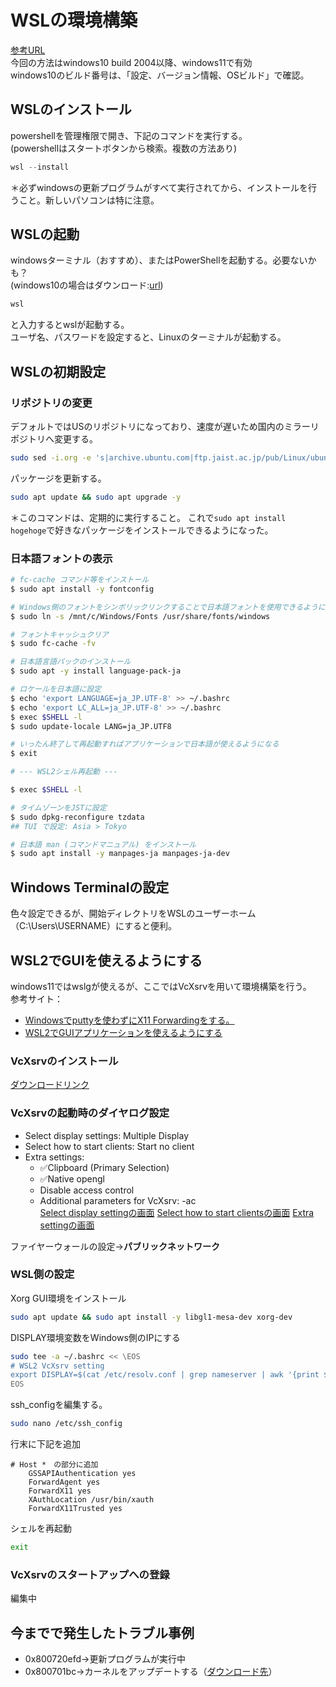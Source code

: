 # WSLの環境構築
[参考URL](https://docs.microsoft.com/ja-jp/windows/wsl/install)  
今回の方法はwindows10 build 2004以降、windows11で有効  
windows10のビルド番号は、「設定、バージョン情報、OSビルド」で確認。  
## WSLのインストール
powershellを管理権限で開き、下記のコマンドを実行する。  
(powershellはスタートボタンから検索。複数の方法あり)
```powershell
wsl --install
```  
＊必ずwindowsの更新プログラムがすべて実行されてから、インストールを行うこと。新しいパソコンは特に注意。
## WSLの起動
windowsターミナル（おすすめ）、またはPowerShellを起動する。必要ないかも？    
(windows10の場合はダウンロード:[url](https://docs.microsoft.com/ja-jp/windows/terminal/))
```powershell
wsl
```
と入力するとwslが起動する。  
ユーザ名、パスワードを設定すると、Linuxのターミナルが起動する。
## WSLの初期設定
### リポジトリの変更
デフォルトではUSのリポジトリになっており、速度が遅いため国内のミラーリポジトリへ変更する。  
```bash
sudo sed -i.org -e 's|archive.ubuntu.com|ftp.jaist.ac.jp/pub/Linux/ubuntu|g' /etc/apt/sources.list
```
パッケージを更新する。  
```bash
sudo apt update && sudo apt upgrade -y
```
＊このコマンドは、定期的に実行すること。
これで`sudo apt install hogehoge`で好きなパッケージをインストールできるようになった。  
### 日本語フォントの表示
```bash
# fc-cache コマンド等をインストール
$ sudo apt install -y fontconfig

# Windows側のフォントをシンボリックリンクすることで日本語フォントを使用できるようにする
$ sudo ln -s /mnt/c/Windows/Fonts /usr/share/fonts/windows

# フォントキャッシュクリア
$ sudo fc-cache -fv

# 日本語言語パックのインストール
$ sudo apt -y install language-pack-ja

# ロケールを日本語に設定
$ echo 'export LANGUAGE=ja_JP.UTF-8' >> ~/.bashrc
$ echo 'export LC_ALL=ja_JP.UTF-8' >> ~/.bashrc
$ exec $SHELL -l
$ sudo update-locale LANG=ja_JP.UTF8

# いったん終了して再起動すればアプリケーションで日本語が使えるようになる
$ exit

# --- WSL2シェル再起動 ---

$ exec $SHELL -l

# タイムゾーンをJSTに設定
$ sudo dpkg-reconfigure tzdata
## TUI で設定: Asia > Tokyo

# 日本語 man (コマンドマニュアル) をインストール
$ sudo apt install -y manpages-ja manpages-ja-dev
```
## Windows Terminalの設定
色々設定できるが、開始ディレクトリをWSLのユーザーホーム（C:\Users\USERNAME）にすると便利。  

## WSL2でGUIを使えるようにする
windows11ではwslgが使えるが、ここではVcXsrvを用いて環境構築を行う。  
参考サイト：
- [Windowsでputtyを使わずにX11 Forwardingをする。](https://blog.neno.dev/entry/2021/04/27/231930)  　
- [WSL2でGUIアプリケーションを使えるようにする](https://qiita.com/amenoyoya/items/ff00a265546fd966d7a7) 

### VcXsrvのインストール
[ダウンロードリンク](https://sourceforge.net/projects/vcxsrv/)
### VcXsrvの起動時のダイヤログ設定
- Select display settings: Multiple Display
- Select how to start clients: Start no client
- Extra settings:
    - ✅Clipboard (Primary Selection)
    - ✅Native opengl
    - Disable access control
    - Additional parameters for VcXsrv: -ac  
[Select display settingの画面](/figure/v1.png)
[Select how to start clientsの画面](/figure/v2.png)
[Extra settingの画面](/figure/v3.png)

ファイヤーウォールの設定→**パブリックネットワーク**
### WSL側の設定
Xorg GUI環境をインストール
```bash
sudo apt update && sudo apt install -y libgl1-mesa-dev xorg-dev
```
DISPLAY環境変数をWindows側のIPにする
```bash
sudo tee -a ~/.bashrc << \EOS
# WSL2 VcXsrv setting
export DISPLAY=$(cat /etc/resolv.conf | grep nameserver | awk '{print $2}'):0.0
EOS
```
ssh_configを編集する。
```bash
sudo nano /etc/ssh_config
```
行末に下記を追加
```config
# Host *　の部分に追加
    GSSAPIAuthentication yes
    ForwardAgent yes
    ForwardX11 yes
    XAuthLocation /usr/bin/xauth
    ForwardX11Trusted yes
```
シェルを再起動
```bash
exit
```
### VcXsrvのスタートアップへの登録
編集中
## 今までで発生したトラブル事例
- 0x800720efd→更新プログラムが実行中
- 0x800701bc→カーネルをアップデートする（[ダウンロード先](https://docs.microsoft.com/ja-jp/windows/wsl/install-manual#step-4---download-the-linux-kernel-update-package)）